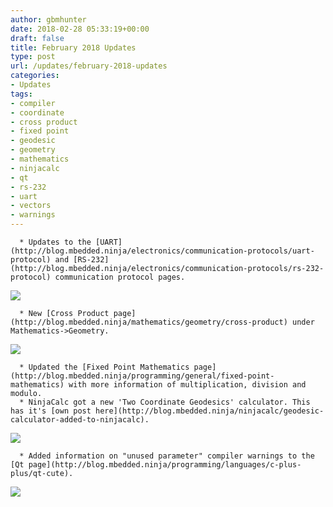 ```yaml
---
author: gbmhunter
date: 2018-02-28 05:33:19+00:00
draft: false
title: February 2018 Updates
type: post
url: /updates/february-2018-updates
categories:
- Updates
tags:
- compiler
- coordinate
- cross product
- fixed point
- geodesic
- geometry
- mathematics
- ninjacalc
- qt
- rs-232
- uart
- vectors
- warnings
---
```



	  * Updates to the [UART](http://blog.mbedded.ninja/electronics/communication-protocols/uart-protocol) and [RS-232](http://blog.mbedded.ninja/electronics/communication-protocols/rs-232-protocol) communication protocol pages.  



[![](/images/2011/09/c232hm-ddhsl-0-ftdi-usb-to-mpsse-cable.jpg)
](/images/2011/09/c232hm-ddhsl-0-ftdi-usb-to-mpsse-cable.jpg)



	  * New [Cross Product page](http://blog.mbedded.ninja/mathematics/geometry/cross-product) under Mathematics->Geometry.  



[![](/images/2018/03/cross-product-equation.png)
](/images/2018/03/cross-product-equation.png)



	  * Updated the [Fixed Point Mathematics page](http://blog.mbedded.ninja/programming/general/fixed-point-mathematics) with more information of multiplication, division and modulo.
	  * NinjaCalc got a new 'Two Coordinate Geodesics' calculator. This has it's [own post here](http://blog.mbedded.ninja/ninjacalc/geodesic-calculator-added-to-ninjacalc).  



[![](/images/2018/02/ninja-calc-two-coordinate-geodesics-calculator-screenshot.png)
](/images/2018/02/ninja-calc-two-coordinate-geodesics-calculator-screenshot.png)



	  * Added information on "unused parameter" compiler warnings to the [Qt page](http://blog.mbedded.ninja/programming/languages/c-plus-plus/qt-cute).  



[![](/images/2017/09/qt-cute-software-logo.png)
](/images/2017/09/qt-cute-software-logo.png)




